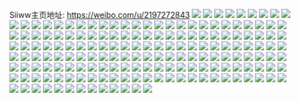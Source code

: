 Siiww主页地址: https://weibo.com/u/2197272843 
![](https://wx4.sinaimg.cn/mw2000/82f7b90bly1h8kpmvz7gij20u00u0dp4.jpg) 
![](https://wx4.sinaimg.cn/mw2000/82f7b90bly1h8kpmwqzzyj21400u0dqz.jpg) 
![](https://wx4.sinaimg.cn/mw2000/82f7b90bly1h7mnnb63gij20u0140n37.jpg) 
![](https://wx4.sinaimg.cn/mw2000/82f7b90bly1h7mnnce3zfj20u0144wlr.jpg) 
![](https://wx4.sinaimg.cn/mw2000/82f7b90bly1h7mnnczi6uj21330u044f.jpg) 
![](https://wx4.sinaimg.cn/mw2000/82f7b90bly1h6p0dzfr2xj21ex2ouq9v.jpg) 
![](https://wx4.sinaimg.cn/mw2000/82f7b90bly1h6p0p74ggzj21f4334b2a.jpg) 
![](https://wx4.sinaimg.cn/mw2000/82f7b90bly1h6p0dsp84sj21f32tlqv5.jpg) 
![](https://wx4.sinaimg.cn/mw2000/82f7b90bly1h6p0dvexlcj21f42pte84.jpg) 
![](https://wx4.sinaimg.cn/mw2000/82f7b90bly1h6p0e0tar2j21f4334u0x.jpg) 
![](https://wx4.sinaimg.cn/mw2000/82f7b90bly1h6p0dxyemij21f32pthdw.jpg) 
![](https://wx4.sinaimg.cn/mw2000/82f7b90bly1h6p0e2uxa6j215o2bc12b.jpg) 
![](https://wx4.sinaimg.cn/mw2000/82f7b90bly1h6p0exlzayj215o14rx4w.jpg) 
![](https://wx4.sinaimg.cn/mw2000/82f7b90bly1h6p0pamo1fj21f4334kjm.jpg) 
![](https://wx4.sinaimg.cn/mw2000/82f7b90bly1h6p0p7uieaj218d0u0gy1.jpg) 
![](https://wx4.sinaimg.cn/mw2000/82f7b90bly1h6p0e1sdasj21f431pu0x.jpg) 
![](https://wx4.sinaimg.cn/mw2000/82f7b90bly1h5mr3uku09j20u01427da.jpg) 
![](https://wx4.sinaimg.cn/mw2000/82f7b90bly1h4xcmppybfj23k01n4b2a.jpg) 
![](https://wx4.sinaimg.cn/mw2000/82f7b90bly1h4xcm9dxaqj23341f4hdt.jpg) 
![](https://wx4.sinaimg.cn/mw2000/82f7b90bly1h4xcmw6a1aj23k01n41ky.jpg) 
![](https://wx4.sinaimg.cn/mw2000/82f7b90bly1h4xcoc90x7j22ds1sce82.jpg) 
![](https://wx4.sinaimg.cn/mw2000/82f7b90bly1h4xcnfgyr9j22801o0kjl.jpg) 
![](https://wx4.sinaimg.cn/mw2000/82f7b90bly1h4xcn4s61nj22801o0e81.jpg) 
![](https://wx4.sinaimg.cn/mw2000/82f7b90bly1h4xcnifyraj22801o07wh.jpg) 
![](https://wx4.sinaimg.cn/mw2000/82f7b90bly1h4xcm5hel7j21o02801kx.jpg) 
![](https://wx4.sinaimg.cn/mw2000/82f7b90bgy1h40y1nizbnj20u00u0ter.jpg) 
![](https://wx4.sinaimg.cn/mw2000/82f7b90bly1h35s8yuiv5j20u00u00wo.jpg) 
![](https://wx4.sinaimg.cn/mw2000/82f7b90bly1h35s828muxj20u01o0k0o.jpg) 
![](https://wx4.sinaimg.cn/mw2000/82f7b90bly1h1l3pk56f3j20u00u0jwf.jpg) 
![](https://wx4.sinaimg.cn/mw2000/82f7b90bly1h1l3pge337j20u00u0q8i.jpg) 
![](https://wx4.sinaimg.cn/mw2000/82f7b90bly1h1l3pn6tygj20u00u0q8h.jpg) 
![](https://wx4.sinaimg.cn/mw2000/82f7b90bly1h1l3z3kq0xj20u02j6193.jpg) 
![](https://wx4.sinaimg.cn/mw2000/82f7b90bly1gzehy3owtpj21060u043a.jpg) 
![](https://wx4.sinaimg.cn/mw2000/82f7b90bly1gzehy38j50j20u00uljvp.jpg) 
![](https://wx4.sinaimg.cn/mw2000/82f7b90bly1gzehy2nld4j20u0140n3v.jpg) 
![](https://wx4.sinaimg.cn/mw2000/82f7b90bly1gz4tj619lrj22801o01ky.jpg) 
![](https://wx4.sinaimg.cn/mw2000/82f7b90bly1gz4tkcu32cj20pn0pnqcp.jpg) 
![](https://wx4.sinaimg.cn/mw2000/82f7b90bly1gz4tjc6xrhj22801o0u0x.jpg) 
![](https://wx4.sinaimg.cn/mw2000/82f7b90bly1gz4tjh6noqj22801o0npd.jpg) 
![](https://wx4.sinaimg.cn/mw2000/82f7b90bly1gz4tizw1ikj20sg0lc457.jpg) 
![](https://wx4.sinaimg.cn/mw2000/82f7b90bly1gz4tknphslj20lc0sg43x.jpg) 
![](https://wx4.sinaimg.cn/mw2000/82f7b90bly1gz4tka3jocj21o01o01kx.jpg) 
![](https://wx4.sinaimg.cn/mw2000/82f7b90bly1gz4tk6tlt8j22801o0b29.jpg) 
![](https://wx4.sinaimg.cn/mw2000/82f7b90bly1gz4tl2dld7j21o0280u0x.jpg) 
![](https://wx4.sinaimg.cn/mw2000/82f7b90bly1gz4tlwq4ruj20n01dse17.jpg) 
![](https://wx4.sinaimg.cn/mw2000/002oHx2zly1guoarire9rj61400u0gvz02.jpg) 
![](https://wx4.sinaimg.cn/mw2000/002oHx2zly1guoanwda6cj60ta0zx46i02.jpg) 
![](https://wx4.sinaimg.cn/mw2000/002oHx2zly1guoanmivj0j60u0190ti602.jpg) 
![](https://wx4.sinaimg.cn/mw2000/002oHx2zly1guoannc39uj60u0190ti302.jpg) 
![](https://wx4.sinaimg.cn/mw2000/82f7b90bly1gri4q03lpqj20u00u0gvl.jpg) 
![](https://wx4.sinaimg.cn/mw2000/82f7b90bly1gri4pyum4mj20u013z11y.jpg) 
![](https://wx4.sinaimg.cn/mw2000/82f7b90bly1gri4pxnl0hj20u014010w.jpg) 
![](https://wx4.sinaimg.cn/mw2000/82f7b90bly1gqqh20yz0wj20u0190wn7.jpg) 
![](https://wx4.sinaimg.cn/mw2000/82f7b90bly1gqhnweodcvj20u0190b2a.jpg) 
![](https://wx4.sinaimg.cn/mw2000/82f7b90bly1gqhnwgixfsj21900u0e82.jpg) 
![](https://wx4.sinaimg.cn/mw2000/82f7b90bly1gqhnygjcl9j21400u0dpr.jpg) 
![](https://wx4.sinaimg.cn/mw2000/82f7b90bly1gqhnwcp1klj21400u016l.jpg) 
![](https://wx4.sinaimg.cn/mw2000/82f7b90bly1gqf0b6ru7ij20u0140n3y.jpg) 
![](https://wx4.sinaimg.cn/mw2000/82f7b90bly1gqf0b4v5twj21400u0qct.jpg) 
![](https://wx4.sinaimg.cn/mw2000/82f7b90bly1gqf0b7496rj20u00u0n65.jpg) 
![](https://wx4.sinaimg.cn/mw2000/82f7b90bly1gqf0b6h9qqj20u00u0tgt.jpg) 
![](https://wx4.sinaimg.cn/mw2000/82f7b90bly1gqf0b5e5t2j20n01x0qs9.jpg) 
![](https://wx4.sinaimg.cn/mw2000/82f7b90bly1gqf0b5rkt0j20u00u0n73.jpg) 
![](https://wx4.sinaimg.cn/mw2000/82f7b90bly1gqb92bd6kqj20u00u077g.jpg) 
![](https://wx4.sinaimg.cn/mw2000/82f7b90bly1gqb92ck169j20mz11wwi5.jpg) 
![](https://wx4.sinaimg.cn/mw2000/82f7b90bly1gq6xva2i6xj20u0190q93.jpg) 
![](https://wx4.sinaimg.cn/mw2000/82f7b90bly1gq6xv642iwj20n01a0alt.jpg) 
![](https://wx4.sinaimg.cn/mw2000/82f7b90bly1gq6xv8qsojj20u00u0102.jpg) 
![](https://wx4.sinaimg.cn/mw2000/82f7b90bly1gq6xv8fn41j20u00u00zk.jpg) 
![](https://wx4.sinaimg.cn/mw2000/82f7b90bly1gq6xv9a3x8j20u00u0428.jpg) 
![](https://wx4.sinaimg.cn/mw2000/82f7b90bly1gq6xv90tbhj20u00u0ag2.jpg) 
![](https://wx4.sinaimg.cn/mw2000/82f7b90bly1gq6xv6mfwnj20u00u03yr.jpg) 
![](https://wx4.sinaimg.cn/mw2000/82f7b90bly1gq6xv6uccnj20u00u03yr.jpg) 
![](https://wx4.sinaimg.cn/mw2000/82f7b90bly1gq6xv73nd3j20u00u03yr.jpg) 
![](https://wx4.sinaimg.cn/mw2000/82f7b90bly1gq6xv7xszjj20n01bxwot.jpg) 
![](https://wx4.sinaimg.cn/mw2000/82f7b90bly1gq6xv9rkxfj20u00u010w.jpg) 
![](https://wx4.sinaimg.cn/mw2000/82f7b90bly1gorw1f379gj20u0140qbl.jpg) 
![](https://wx4.sinaimg.cn/mw2000/82f7b90bly1gorr5h3y6zj20u0140k3v.jpg) 
![](https://wx4.sinaimg.cn/mw2000/82f7b90bly1gorr5f1zzxj20u01407lf.jpg) 
![](https://wx4.sinaimg.cn/mw2000/82f7b90bly1gorr5hnnajj20u00u0amn.jpg) 
![](https://wx4.sinaimg.cn/mw2000/82f7b90bly1gorr5i2nntj20u01407md.jpg) 
![](https://wx4.sinaimg.cn/mw2000/82f7b90bly1gorr5fl6slj20u0140133.jpg) 
![](https://wx4.sinaimg.cn/mw2000/82f7b90bly1gnu9f9jrwmj23402c0hdt.jpg) 
![](https://wx4.sinaimg.cn/mw2000/82f7b90bly1gnu9fhs1j0j21mm2i7hdu.jpg) 
![](https://wx4.sinaimg.cn/mw2000/82f7b90bly1gnu9g8l81uj23402c07wk.jpg) 
![](https://wx4.sinaimg.cn/mw2000/82f7b90bly1gnu9fsfj7uj23402c01kx.jpg) 
![](https://wx4.sinaimg.cn/mw2000/82f7b90bly1gnu9fopdpkj22t523vb2a.jpg) 
![](https://wx4.sinaimg.cn/mw2000/82f7b90bly1gnu9fuz5ooj23402c01do.jpg) 
![](https://wx4.sinaimg.cn/mw2000/82f7b90bly1gnjyx8tl62j20u00u0n3c.jpg) 
![](https://wx4.sinaimg.cn/mw2000/82f7b90bly1gnk1f6009fj20ku0ku416.jpg) 
![](https://wx4.sinaimg.cn/mw2000/82f7b90bly1gnjyx7ut3jj20u00u07ah.jpg) 
![](https://wx4.sinaimg.cn/mw2000/82f7b90bly1gnk1fcgyx1j21400u0wo7.jpg) 
![](https://wx4.sinaimg.cn/mw2000/82f7b90bly1gnk1fwfb2yj20u00u00zn.jpg) 
![](https://wx4.sinaimg.cn/mw2000/82f7b90bly1gnk1fybojvj21400u041f.jpg) 
![](https://wx4.sinaimg.cn/mw2000/82f7b90bly1gmqznrgbl4j20n01qewni.jpg) 
![](https://wx4.sinaimg.cn/mw2000/82f7b90bly1gmqznfn231j20n01c7q9i.jpg) 
![](https://wx4.sinaimg.cn/mw2000/82f7b90bly1gmqzuuv1tbj20n00yi43d.jpg) 
![](https://wx4.sinaimg.cn/mw2000/82f7b90bly1gmqzvsxui1j23402c0b29.jpg) 
![](https://wx4.sinaimg.cn/mw2000/82f7b90bly1gmqzvygyc7j22vq27uu0y.jpg) 
![](https://wx4.sinaimg.cn/mw2000/82f7b90bly1gmqzw6cmv5j23402c01ky.jpg) 
![](https://wx4.sinaimg.cn/mw2000/82f7b90bly1gmqzwoy0ajj23402c0kjp.jpg) 
![](https://wx4.sinaimg.cn/mw2000/82f7b90bly1gmqzwqimn3j20n01cldkb.jpg) 
![](https://wx4.sinaimg.cn/mw2000/82f7b90bly1gm7g9qiyu0j21sc2dshdu.jpg) 
![](https://wx4.sinaimg.cn/mw2000/82f7b90bly1gm53ts7hkcj21ec0u0wvy.jpg) 
![](https://wx4.sinaimg.cn/mw2000/82f7b90bly1gm53tuj91ij20n00qywjg.jpg) 
![](https://wx4.sinaimg.cn/mw2000/82f7b90bly1gm53tpt2amj21hc0u04hu.jpg) 
![](https://wx4.sinaimg.cn/mw2000/82f7b90bly1gm53tttooaj21hc0u07pp.jpg) 
![](https://wx4.sinaimg.cn/mw2000/82f7b90bly1gm53tm9ylzj20n01a0wrm.jpg) 
![](https://wx4.sinaimg.cn/mw2000/82f7b90bly1gm53tqr6hpj20u0140wk2.jpg) 
![](https://wx4.sinaimg.cn/mw2000/82f7b90bly1gkw0zqwigxj223k1o07wi.jpg) 
![](https://wx4.sinaimg.cn/mw2000/82f7b90bly1gkw0zpoedfj22o3202x6p.jpg) 
![](https://wx4.sinaimg.cn/mw2000/82f7b90bly1gkw0zrxnlrj21sc2dsqnc.jpg) 
![](https://wx4.sinaimg.cn/mw2000/82f7b90bly1gkw0zrbe23j21sc2dsqo1.jpg) 
![](https://wx4.sinaimg.cn/mw2000/82f7b90bly1gjjibr5f85j20n01x0kjm.jpg) 
![](https://wx4.sinaimg.cn/mw2000/82f7b90bly1gjjibst081j20n00pwhdo.jpg) 
![](https://wx4.sinaimg.cn/mw2000/82f7b90bly1gjjic1fanmj21o01o0kjn.jpg) 
![](https://wx4.sinaimg.cn/mw2000/82f7b90bly1gjjiglc9fwj21o01o0npf.jpg) 
![](https://wx4.sinaimg.cn/mw2000/82f7b90bly1giw456slbuj21900u07b1.jpg) 
![](https://wx4.sinaimg.cn/mw2000/82f7b90bly1gi8l40a6ipj21400u07mr.jpg) 
![](https://wx4.sinaimg.cn/mw2000/82f7b90bly1gi8l3r53u4j20u0140ql5.jpg) 
![](https://wx4.sinaimg.cn/mw2000/82f7b90bly1gi8l3vlcb5j21400u0h26.jpg) 
![](https://wx4.sinaimg.cn/mw2000/82f7b90bly1gi8l42r3b5j21400u0tgp.jpg) 
![](https://wx4.sinaimg.cn/mw2000/82f7b90bly1gi8l4m2u1wj20u0140wl0.jpg) 
![](https://wx4.sinaimg.cn/mw2000/82f7b90bly1gi953olz1zj21400u0gsc.jpg) 
![](https://wx4.sinaimg.cn/mw2000/82f7b90bly1gi8l43nrjtj20u00u0whe.jpg) 
![](https://wx4.sinaimg.cn/mw2000/82f7b90bly1gi8l454o4sj21400u0gs9.jpg) 
![](https://wx4.sinaimg.cn/mw2000/82f7b90bly1gi9543q3wmj21400u0k33.jpg) 
![](https://wx4.sinaimg.cn/mw2000/82f7b90bly1gi953we2csj21480u1129.jpg) 
![](https://wx4.sinaimg.cn/mw2000/82f7b90bly1gi9588scjnj20u10u0n84.jpg) 
![](https://wx4.sinaimg.cn/mw2000/82f7b90bly1gi958b53ejj21400u00wd.jpg) 
![](https://wx4.sinaimg.cn/mw2000/82f7b90bly1gi40s1l66hj21400u0dll.jpg) 
![](https://wx4.sinaimg.cn/mw2000/82f7b90bly1gi3hvk29h2j20u0140n4b.jpg) 
![](https://wx4.sinaimg.cn/mw2000/82f7b90bly1gi3xemrt8vj20u0140jya.jpg) 
![](https://wx4.sinaimg.cn/mw2000/82f7b90bly1gi416lcmocj20n01x04fi.jpg) 
![](https://wx4.sinaimg.cn/mw2000/82f7b90bly1gi3xpsba87j20u0140qbz.jpg) 
![](https://wx4.sinaimg.cn/mw2000/82f7b90bly1gi3xjdchaxj21620u07h6.jpg) 
![](https://wx4.sinaimg.cn/mw2000/82f7b90bly1ggbt6aklvej21o01o07wh.jpg) 
![](https://wx4.sinaimg.cn/mw2000/82f7b90bly1ggbt6b8wbfj20go0godi6.jpg) 
![](https://wx4.sinaimg.cn/mw2000/82f7b90bly1ggbt66u71tj21o01o0b29.jpg) 
![](https://wx4.sinaimg.cn/mw2000/82f7b90bly1gg184mt6y6j23402c0qv9.jpg) 
![](https://wx4.sinaimg.cn/mw2000/82f7b90bly1gg18ek0sjbj20n01x0x6p.jpg) 
![](https://wx4.sinaimg.cn/mw2000/82f7b90bly1gg18ifno6wj208f08itad.jpg) 
![](https://wx4.sinaimg.cn/mw2000/82f7b90bly1gek6ai5pe0j22bb3321kz.jpg) 
![](https://wx4.sinaimg.cn/mw2000/82f7b90bly1gek6apn25dj234021vhdu.jpg) 
![](https://wx4.sinaimg.cn/mw2000/82f7b90bly1gek6a8igopj22bb332x6q.jpg) 
![](https://wx4.sinaimg.cn/mw2000/82f7b90bly1gek6b364nnj23402c0e84.jpg) 
![](https://wx4.sinaimg.cn/mw2000/82f7b90bly1gek6bmft7cj20n0100x6p.jpg) 
![](https://wx4.sinaimg.cn/mw2000/82f7b90bly1gek69uw39qj23402c0e82.jpg) 
![](https://wx4.sinaimg.cn/mw2000/82f7b90bly1gek69wyp9ej21kw1kwwul.jpg) 
![](https://wx4.sinaimg.cn/mw2000/82f7b90bly1gek6bdi5blj22c0340x6q.jpg) 
![](https://wx4.sinaimg.cn/mw2000/82f7b90bly1gek69z7z7nj21kw1kwas1.jpg) 
![](https://wx4.sinaimg.cn/mw2000/82f7b90bly1gdvlmjvnubj21o01o04qr.jpg) 
![](https://wx4.sinaimg.cn/mw2000/82f7b90bly1gdvmxxobbcj20n00yzkjl.jpg) 
![](https://wx4.sinaimg.cn/mw2000/82f7b90bly1gdvllq259vj21o01o0hdu.jpg) 
![](https://wx4.sinaimg.cn/mw2000/82f7b90bly1gdvlm9xx4ej22c02c0npf.jpg) 
![](https://wx4.sinaimg.cn/mw2000/82f7b90bly1gdvmy334hqj20n0149e81.jpg) 
![](https://wx4.sinaimg.cn/mw2000/82f7b90bly1gdvlnm0bv2j21o01oc1l4.jpg) 
![](https://wx4.sinaimg.cn/mw2000/82f7b90bly1gdvllehhlqj21o01o01kx.jpg) 
![](https://wx4.sinaimg.cn/mw2000/82f7b90bly1gdvlkurxudj21o01o0b29.jpg) 
![](https://wx4.sinaimg.cn/mw2000/82f7b90bly1gdvllhrietj21o01o01kx.jpg) 
![](https://wx4.sinaimg.cn/mw2000/82f7b90bly1gdvlpjw1vbj22801o0u0x.jpg) 
![](https://wx4.sinaimg.cn/mw2000/82f7b90bly1gdvlop76xtj21o01o0x6q.jpg) 
![](https://wx4.sinaimg.cn/mw2000/82f7b90bly1gdvm4bf9puj21o01o0qvb.jpg) 
![](https://wx4.sinaimg.cn/mw2000/82f7b90bly1gcep933q19j22yo1o0hdt.jpg) 
![](https://wx4.sinaimg.cn/mw2000/82f7b90bly1gcep952kj2j20n00h8qir.jpg) 
![](https://wx4.sinaimg.cn/mw2000/82f7b90bly1gcep8yjr7vj22yo1o0hdt.jpg) 
![](https://wx4.sinaimg.cn/mw2000/82f7b90bly1gc6ptm2cayj21o01o0hdt.jpg) 
![](https://wx4.sinaimg.cn/mw2000/82f7b90bly1gbq4ng5purj23402c07wl.jpg) 
![](https://wx4.sinaimg.cn/mw2000/82f7b90bly1gbq4muye1fj23402c0npg.jpg) 
![](https://wx4.sinaimg.cn/mw2000/82f7b90bly1gbq4num2tyj23402c01jv.jpg) 
![](https://wx4.sinaimg.cn/mw2000/82f7b90bly1gbq4luslnkj22ds1sc4qq.jpg) 
![](https://wx4.sinaimg.cn/mw2000/82f7b90bly1gbq4nnsr32j21qz2c0hdt.jpg) 
